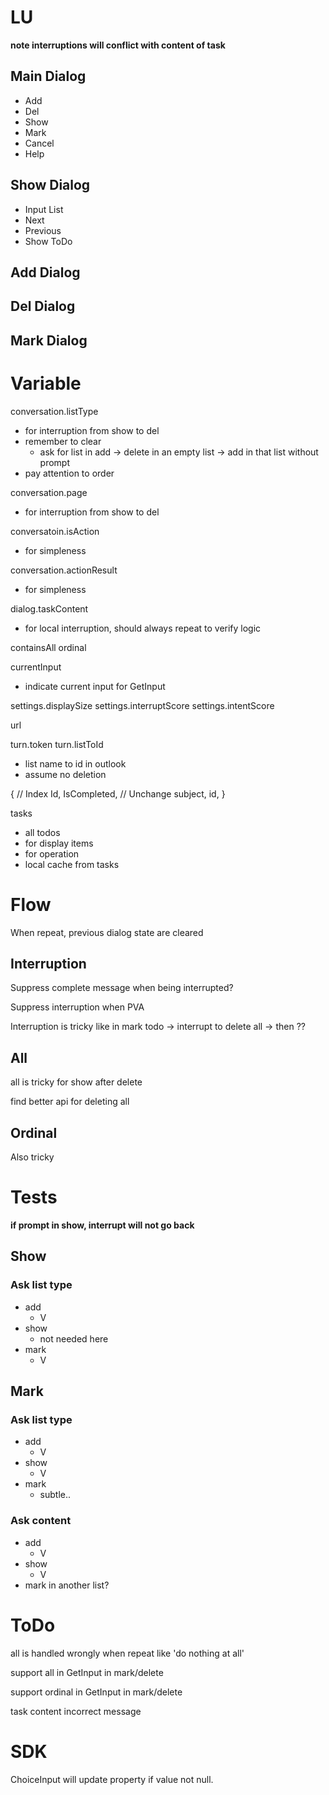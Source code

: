 # LU

**note interruptions will conflict with content of task**

## Main Dialog
- Add
- Del
- Show
- Mark
- Cancel
- Help

## Show Dialog
- Input List
- Next
- Previous
- Show ToDo

## Add Dialog
## Del Dialog
## Mark Dialog

# Variable
conversation.listType
- for interruption from show to del
- remember to clear
    - ask for list in add -> delete in an empty list -> add in that list without prompt
- pay attention to order

conversation.page
- for interruption from show to del

conversatoin.isAction
- for simpleness

conversation.actionResult
- for simpleness

dialog.taskContent
- for local interruption, should always repeat to verify logic

containsAll
ordinal

currentInput
- indicate current input for GetInput

settings.displaySize
settings.interruptScore
settings.intentScore

url

turn.token
turn.listToId
- list name to id in outlook
- assume no deletion

{
    // Index
    Id,
    IsCompleted,
    // Unchange
    subject,
    id,
}

tasks
- all
todos
- for display
items
- for operation
- local cache from tasks

# Flow

When repeat, previous dialog state are cleared

## Interruption

Suppress complete message when being interrupted?

Suppress interruption when PVA

Interruption is tricky like in mark todo -> interrupt to delete all -> then ??

## All

all is tricky for show after delete

find better api for deleting all

## Ordinal

Also tricky

# Tests

**if prompt in show, interrupt will not go back**

## Show
### Ask list type
- add
    - V
- show
    - not needed here
- mark
    - V

## Mark
### Ask list type
- add
    - V
- show
    - V
- mark
    - subtle..

### Ask content
- add
    - V
- show
    - V
- mark in another list?

# ToDo

all is handled wrongly when repeat like 'do nothing at all'

support all in GetInput in mark/delete

support ordinal in GetInput in mark/delete

task content incorrect message

# SDK

ChoiceInput will update property if value not null.
